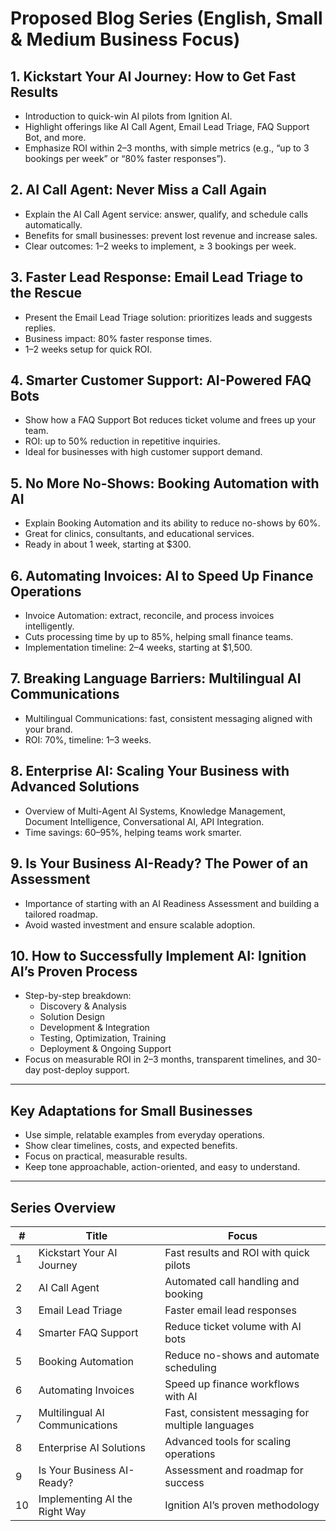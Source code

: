 # Proposed Blog Series (English, Small & Medium Business Focus)

## 1. Kickstart Your AI Journey: How to Get Fast Results
- Introduction to quick-win AI pilots from Ignition AI.
- Highlight offerings like AI Call Agent, Email Lead Triage, FAQ Support Bot, and more.
- Emphasize ROI within 2–3 months, with simple metrics (e.g., “up to 3 bookings per week” or “80% faster responses”).

## 2. AI Call Agent: Never Miss a Call Again
- Explain the AI Call Agent service: answer, qualify, and schedule calls automatically.
- Benefits for small businesses: prevent lost revenue and increase sales.
- Clear outcomes: 1–2 weeks to implement, ≥ 3 bookings per week.

## 3. Faster Lead Response: Email Lead Triage to the Rescue
- Present the Email Lead Triage solution: prioritizes leads and suggests replies.
- Business impact: 80% faster response times.
- 1–2 weeks setup for quick ROI.

## 4. Smarter Customer Support: AI-Powered FAQ Bots
- Show how a FAQ Support Bot reduces ticket volume and frees up your team.
- ROI: up to 50% reduction in repetitive inquiries.
- Ideal for businesses with high customer support demand.

## 5. No More No-Shows: Booking Automation with AI
- Explain Booking Automation and its ability to reduce no-shows by 60%.
- Great for clinics, consultants, and educational services.
- Ready in about 1 week, starting at $300.

## 6. Automating Invoices: AI to Speed Up Finance Operations
- Invoice Automation: extract, reconcile, and process invoices intelligently.
- Cuts processing time by up to 85%, helping small finance teams.
- Implementation timeline: 2–4 weeks, starting at $1,500.

## 7. Breaking Language Barriers: Multilingual AI Communications
- Multilingual Communications: fast, consistent messaging aligned with your brand.
- ROI: 70%, timeline: 1–3 weeks.

## 8. Enterprise AI: Scaling Your Business with Advanced Solutions
- Overview of Multi-Agent AI Systems, Knowledge Management, Document Intelligence, Conversational AI, API Integration.
- Time savings: 60–95%, helping teams work smarter.

## 9. Is Your Business AI-Ready? The Power of an Assessment
- Importance of starting with an AI Readiness Assessment and building a tailored roadmap.
- Avoid wasted investment and ensure scalable adoption.

## 10. How to Successfully Implement AI: Ignition AI’s Proven Process
- Step-by-step breakdown:
  - Discovery & Analysis
  - Solution Design
  - Development & Integration
  - Testing, Optimization, Training
  - Deployment & Ongoing Support
- Focus on measurable ROI in 2–3 months, transparent timelines, and 30-day post-deploy support.

---

## Key Adaptations for Small Businesses
- Use simple, relatable examples from everyday operations.
- Show clear timelines, costs, and expected benefits.
- Focus on practical, measurable results.
- Keep tone approachable, action-oriented, and easy to understand.

---

## Series Overview

| # | Title | Focus |
|---|-------|-------|
| 1 | Kickstart Your AI Journey | Fast results and ROI with quick pilots |
| 2 | AI Call Agent | Automated call handling and booking |
| 3 | Email Lead Triage | Faster email lead responses |
| 4 | Smarter FAQ Support | Reduce ticket volume with AI bots |
| 5 | Booking Automation | Reduce no-shows and automate scheduling |
| 6 | Automating Invoices | Speed up finance workflows with AI |
| 7 | Multilingual AI Communications | Fast, consistent messaging for multiple languages |
| 8 | Enterprise AI Solutions | Advanced tools for scaling operations |
| 9 | Is Your Business AI-Ready? | Assessment and roadmap for success |
| 10 | Implementing AI the Right Way | Ignition AI’s proven methodology |
